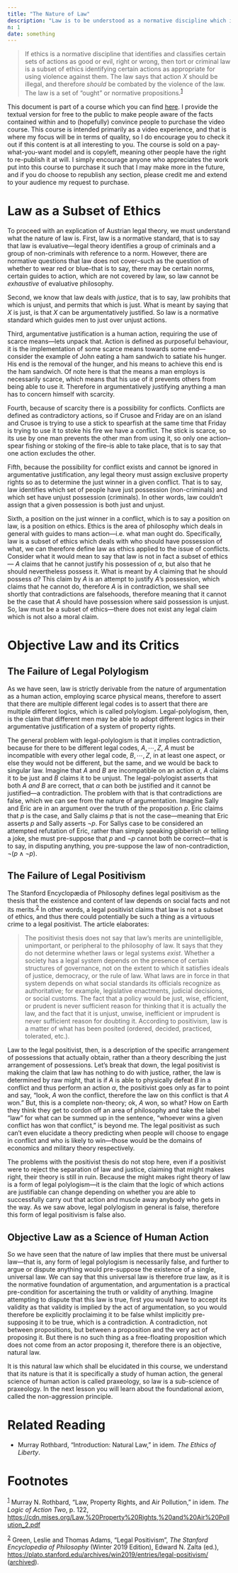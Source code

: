 ```yaml
---
title: "The Nature of Law"
description: "Law is to be understood as a normative discipline which identifies certain actions as just or unjust. That is to say, law is a subset of ethics which identifies which party ought have possession in a given conflict."
n: 1
date: something
---
```


> If ethics is a normative discipline that identifies and classifies certain sets of actions as good or evil, right or wrong, then tort or criminal law is a subset of ethics identifying certain actions as appropriate for using violence against them. The law says that action $X$ should be illegal, and therefore *should* be combated by the violence of the law. The law is a set of “ought” or normative propositions.<sup><a id="fnr.1" class="footref" href="#fn.1" role="doc-backlink">1</a></sup>

This document is part of a course which you can find [here](https://liquidzulu.github.io/libertarian-ethics). I provide the textual version for free to the public to make people aware of the facts contained within and to (hopefully) convince people to purchase the video course. This course is intended primarily as a video experience, and that is where my focus will be in terms of quality, so I do encourage you to check it out if this content is at all interesting to you. The course is sold on a pay-what-you-want model and is copyleft, meaning other people have the right to re-publish it at will. I simply encourage anyone who appreciates the work put into this course to purchase it such that I may make more in the future, and if you do choose to republish any section, please credit me and extend to your audience my request to purchase.


# Law as a Subset of Ethics

To proceed with an explication of Austrian legal theory, we must understand what the nature of law is. First, law is a normative standard, that is to say that law is evaluative&#x2014;legal theory identifies a group of criminals and a group of non-criminals with reference to a norm. However, there are normative questions that law does not cover&#x2013;such as the question of whether to wear red or blue&#x2013;that is to say, there may be certain norms, certain guides to action, which are not covered by law, so law cannot be *exhaustive* of evaluative philosophy.

Second, we know that law deals with *justice*, that is to say, law prohibits that which is unjust, and permits that which is just. What is meant by saying that $X$ is just, is that $X$ can be argumentatively justified. So law is a normative standard which guides men to just over unjust actions.

Third, argumentative justification is a human action, requiring the use of scarce means&#x2014;lets unpack that. Action is defined as purposeful behaviour, it is the implementation of some scarce means towards some end&#x2014;consider the example of John eating a ham sandwich to satiate his hunger. His end is the removal of the hunger, and his means to achieve this end is the ham sandwich. Of note here is that the means a man employs is necessarily scarce, which means that his use of it prevents others from being able to use it. Therefore in argumentatively justifying anything a man has to concern himself with scarcity.

Fourth, because of scarcity there is a possibility for conflicts. Conflicts are defined as contradictory actions, so if Crusoe and Friday are on an island and Crusoe is trying to use a stick to spearfish at the same time that Friday is trying to use it to stoke his fire we have a conflict. The stick is scarce, so its use by one man prevents the other man from using it, so only one action&#x2013;spear fishing or stoking of the fire&#x2013;is able to take place, that is to say that one action excludes the other.

Fifth, because the possibility for conflict exists and cannot be ignored in argumentative justification, any legal theory must assign exclusive property rights so as to determine the just winner in a given conflict. That is to say, law identifies which set of people have just possession (non-criminals) and which set have unjust possession (criminals). In other words, law couldn’t assign that a given possession is both just and unjust.

Sixth, a position on the just winner in a conflict, which is to say a position on law, is a position on ethics. Ethics is the area of philosophy which deals in general with guides to mans action&#x2014;i.e. what man ought do. Specifically, law is a subset of ethics which deals with who should have possession of what, we can therefore define law as ethics applied to the issue of conflicts. Consider what it would mean to say that law is not in fact a subset of ethics &#x2014; $A$ claims that he cannot justify his possession of $\alpha$, but also that he should nevertheless possess it. What is meant by $A$ claiming that he should possess $\alpha$? This claim by $A$ is an attempt to justify $A$’s possession, which claims that he cannot do, therefore $A$ is in contradiction, we shall see shortly that contradictions are falsehoods, therefore meaning that it cannot be the case that $A$ should have possession where said possession is unjust. So, law must be a subset of ethics&#x2014;there does not exist any legal claim which is not also a moral claim.


# Objective Law and its Critics


## The Failure of Legal Polylogism

As we have seen, law is strictly derivable from the nature of argumentation as a human action, employing scarce physical means, therefore to assert that there are multiple different legal codes is to assert that there are multiple different logics, which is called polylogism. Legal-polylogism, then, is the claim that different men may be able to adopt different logics in their argumentative justification of a system of property rights.

The general problem with legal-polylogism is that it implies contradiction, because for there to be different legal codes, $A,\cdots,Z$, $A$ must be incompatible with every other legal code, $B,\cdots,Z$, in at least one aspect, or else they would not be different, but the same, and we would be back to singular law. Imagine that $A$ and $B$ are incompatible on an action $\alpha$, $A$ claims it to be just and $B$ claims it to be unjust. The legal-polylogist asserts that both $A$ *and* $B$ are correct, that $\alpha$ can both be justified and it cannot be justified—a contradiction. The problem with that is that contradictions are false, which we can see from the nature of argumentation. Imagine Sally and Eric are in an argument over the truth of the proposition $p$. Eric claims that $p$ is the case, and Sally claims $p$ that is not the case&#x2014;meaning that Eric asserts $p$ and Sally asserts $\neg p$. For Sallys case to be considered an attempted refutation of Eric, rather than simply speaking gibberish or telling a joke, she must pre-suppose that $p$ and $\neg p$ cannot both be correct&#x2014;that is to say, in disputing anything, you pre-suppose the law of non-contradiction, $\neg(p\wedge\neg p)$.


## The Failure of Legal Positivism

The Stanford Encyclopædia of Philosophy defines legal positivism as the thesis that the existence and content of law depends on social facts and not its merits.<sup><a id="fnr.2" class="footref" href="#fn.2" role="doc-backlink">2</a></sup> In other words, a legal positivist claims that law is not a subset of ethics, and thus there could potentially be such a thing as a virtuous crime to a legal positivist. The article elaborates:

> The positivist thesis does not say that law’s merits are unintelligible, unimportant, or peripheral to the philosophy of law. It says that they do not determine whether laws or legal systems *exist*. Whether a society has a legal system depends on the presence of certain structures of governance, not on the extent to which it satisfies ideals of justice, democracy, or the rule of law. What laws are in force in that system depends on what social standards its officials recognize as authoritative; for example, legislative enactments, judicial decisions, or social customs. The fact that a policy would be just, wise, efficient, or prudent is never sufficient reason for thinking that it is actually the law, and the fact that it is unjust, unwise, inefficient or imprudent is never sufficient reason for doubting it. According to positivism, law is a matter of what has been posited (ordered, decided, practiced, tolerated, etc.).

Law to the legal positivist, then, is a description of the specific arrangement of possessions that actually obtain, rather than a theory describing the just arrangement of possessions. Let’s break that down, the legal positivist is making the claim that law has nothing to do with justice, rather, the law is determined by raw might, that is if $A$ is able to physically defeat $B$ in a conflict and thus perform an action $\alpha$, the positivist goes only as far to point and say, “look, $A$ won the conflict, therefore the law on this conflict is that $A$ won.” But, this is a complete non-theory; ok, $A$ won, so what? How on Earth they think they get to cordon off an area of philosophy and take the label “law” for what can be summed up in the sentence, “whoever wins a given conflict has won that conflict,” is beyond me. The legal positivist as such can’t even elucidate a theory predicting when people will choose to engage in conflict and who is likely to win&#x2014;those would be the domains of economics and military theory respectively.

The problems with the positivist thesis do not stop here, even if a positivist were to reject the separation of law and justice, claiming that might makes right, their theory is still in ruin. Because the might makes right theory of law is a form of legal polylogism&#x2014;it is the claim that the logic of which actions are justifiable can change depending on whether you are able to successfully carry out that action and muscle away anybody who gets in the way. As we saw above, legal polylogism in general is false, therefore this form of legal positivism is false also.


## Objective Law as a Science of Human Action

So we have seen that the nature of law implies that there must be universal law&#x2014;that is, any form of legal polylogism is necessarily false, and further to argue or dispute anything would pre-suppose the existence of a single, universal law. We can say that this universal law is therefore *true* law, as it is the normative foundation of argumentation, and argumentation is a practical pre-condition for ascertaining the truth or validity of anything. Imagine attempting to dispute that this law is true, first you would have to accept its validity as that validity is implied by the act of argumentation, so you would therefore be explicitly proclaiming it to be false whilst implicitly pre-supposing it to be true, which is a contradiction. A contradiction, not between propositions, but between a proposition and the very act of proposing it. But there is no such thing as a free-floating proposition which does not come from an actor proposing it, therefore there is an objective, natural law.

It is this natural law which shall be elucidated in this course, we understand that its nature is that it is specifically a study of human action, the general science of human action is called praxeology, so law is a sub-science of praxeology. In the next lesson you will learn about the foundational axiom, called the non-aggression principle.


# Related Reading

-   Murray Rothbard, &ldquo;Introduction: Natural Law,&rdquo; in idem. *The Ethics of Liberty*.


# Footnotes

<sup><a id="fn.1" href="#fnr.1">1</a></sup> Murray N. Rothbard, &ldquo;Law, Property Rights, and Air Pollution,&rdquo; in idem. *The Logic of Action Two*, p. 122, <https://cdn.mises.org/Law,%20Property%20Rights,%20and%20Air%20Pollution_2.pdf>

<sup><a id="fn.2" href="#fnr.2">2</a></sup> Green, Leslie and Thomas Adams, “Legal Positivism”, *The Stanford Encyclopedia of Philosophy* (Winter 2019 Edition), Edward N. Zalta (ed.), <https://plato.stanford.edu/archives/win2019/entries/legal-positivism/> ([archived](https://archive.ph/fyQWR)).
